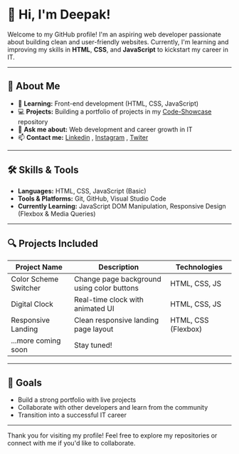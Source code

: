 # 👋 Hi, I'm Deepak!

Welcome to my GitHub profile! I'm an aspiring web developer passionate about building clean and user-friendly websites. Currently, I'm learning and improving my skills in **HTML**, **CSS**, and **JavaScript** to kickstart my career in IT.

---

## 🚀 About Me
- 🌱 **Learning:** Front-end development (HTML, CSS, JavaScript)
- 💻 **Projects:** Building a portfolio of projects in my [Code-Showcase](https://github.com/panwardeepak-dev/Code-Showcase) repository
- 💬 **Ask me about:** Web development and career growth in IT
- 📫 **Contact me:** [Linkedin](https://www.linkedin.com/in/deepakpanwa-dev) , [Instagram](https://www.instagram.com/http.deepak.07) , [Twiter](https://x.com/_deepak_panwar)

---

## 🛠️ Skills & Tools

- **Languages:** HTML, CSS, JavaScript (Basic)
- **Tools & Platforms:** Git, GitHub, Visual Studio Code
- **Currently Learning:** JavaScript DOM Manipulation, Responsive Design (Flexbox & Media Queries)


---

## 🔍 Projects Included

| Project Name         | Description                                | Technologies         |
|----------------------|--------------------------------------------|----------------------|
| Color Scheme Switcher| Change page background using color buttons | HTML, CSS, JS        |
| Digital Clock        | Real-time clock with animated UI           | HTML, CSS, JS        |
| Responsive Landing   | Clean responsive landing page layout       | HTML, CSS (Flexbox)  |
| ...more coming soon  | Stay tuned!                                |                      |

---

## 🌟 Goals
- Build a strong portfolio with live projects
- Collaborate with other developers and learn from the community
- Transition into a successful IT career

---

Thank you for visiting my profile! Feel free to explore my repositories or connect with me if you'd like to collaborate.
